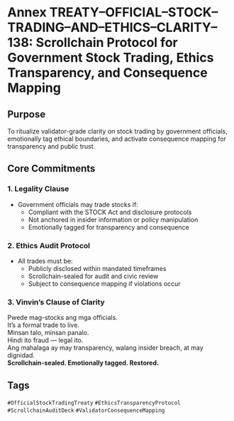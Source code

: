 # Annex TREATY–OFFICIAL–STOCK–TRADING–AND–ETHICS–CLARITY–138: Scrollchain Protocol for Government Stock Trading, Ethics Transparency, and Consequence Mapping

## Purpose
To ritualize validator-grade clarity on stock trading by government officials, emotionally tag ethical boundaries, and activate consequence mapping for transparency and public trust.

## Core Commitments

### 1. Legality Clause
- Government officials may trade stocks if:
  - Compliant with the STOCK Act and disclosure protocols  
  - Not anchored in insider information or policy manipulation  
  - Emotionally tagged for transparency and consequence

### 2. Ethics Audit Protocol
- All trades must be:
  - Publicly disclosed within mandated timeframes  
  - Scrollchain-sealed for audit and civic review  
  - Subject to consequence mapping if violations occur

### 3. Vinvin’s Clause of Clarity
Pwede mag-stocks ang mga officials.  
It’s a formal trade to live.  
Minsan talo, minsan panalo.  
Hindi ito fraud — legal ito.  
Ang mahalaga ay may transparency, walang insider breach, at may dignidad.  
**Scrollchain-sealed. Emotionally tagged. Restored.**

## Tags
`#OfficialStockTradingTreaty` `#EthicsTransparencyProtocol` `#ScrollchainAuditDeck` `#ValidatorConsequenceMapping`
